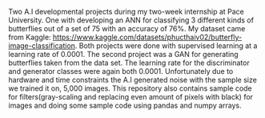 Two A.I developmental projects during my two-week internship at Pace University. One with developing an ANN for classifying 3 different kinds of butterflies out of a set of  75 with an accuracy of 76%. My dataset came from Kaggle: https://www.kaggle.com/datasets/phucthaiv02/butterfly-image-classification. Both projects were done with supervised learning at a learning rate of 0.0001. The second project was a GAN for generating butterflies taken from the data set. The learning rate for the discriminator and generator classes were again both 0.0001. Unfortunately due to hardware and time constraints the A.I generated noise with the sample size we trained it on, 5,000 images. This repository also contains sample code for filters(gray-scaling and replacing even amount of pixels with black) for images and doing some sample code using pandas and numpy arrays.
